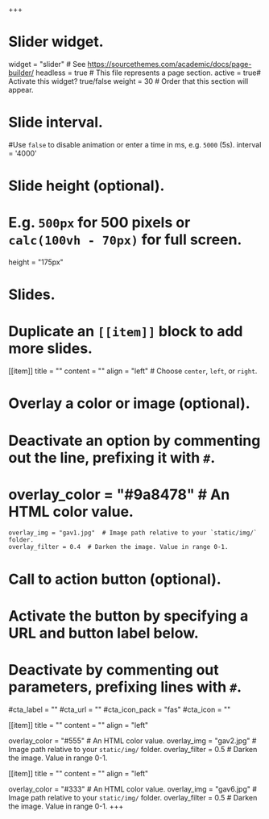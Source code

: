 +++
# Slider widget.
widget = "slider"  # See https://sourcethemes.com/academic/docs/page-builder/
headless = true  # This file represents a page section.
active = true# Activate this widget? true/false
weight = 30  # Order that this section will appear.

# Slide interval.
#Use `false` to disable animation or enter a time in ms, e.g. `5000` (5s).
interval = '4000'


# Slide height (optional).
# E.g. `500px` for 500 pixels or `calc(100vh - 70px)` for full screen.
height = "175px"

# Slides.
# Duplicate an `[[item]]` block to add more slides.
[[item]]
  title = ""
  content = ""
  align = "left"  # Choose `center`, `left`, or `right`.
  
  # Overlay a color or image (optional).
  #   Deactivate an option by commenting out the line, prefixing it with `#`.
  # overlay_color = "#9a8478"  # An HTML color value.
    overlay_img = "gav1.jpg"  # Image path relative to your `static/img/` folder.
    overlay_filter = 0.4  # Darken the image. Value in range 0-1.

  # Call to action button (optional).
  #   Activate the button by specifying a URL and button label below.
  #   Deactivate by commenting out parameters, prefixing lines with `#`.
   #cta_label = ""
   #cta_url = ""
   #cta_icon_pack = "fas"
   #cta_icon = ""

[[item]]
  title = ""
  content = ""
  align = "left"

  overlay_color = "#555"  # An HTML color value.
  overlay_img = "gav2.jpg"  # Image path relative to your `static/img/` folder.
  overlay_filter = 0.5 # Darken the image. Value in range 0-1.

[[item]]
  title = ""
  content = ""
  align = "left"

  overlay_color = "#333"  # An HTML color value.
  overlay_img = "gav6.jpg"  # Image path relative to your `static/img/` folder.
  overlay_filter = 0.5  # Darken the image. Value in range 0-1.
+++
